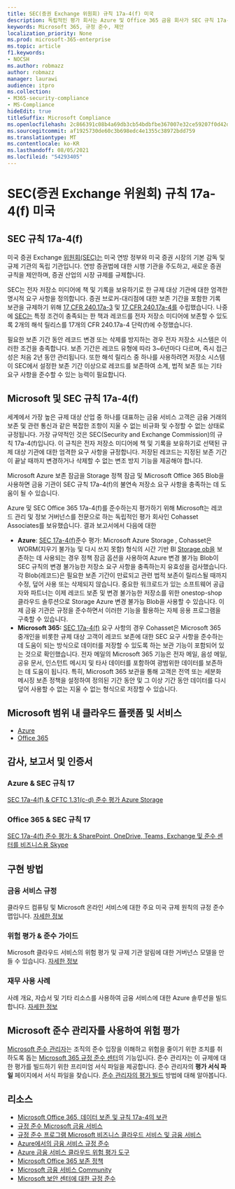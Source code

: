 ```yaml
---
title: SEC(증권 Exchange 위원회) 규칙 17a-4(f) 미국
description: 독립적인 평가 회사는 Azure 및 Office 365 금융 회사가 SEC 규칙 17a-4(f) 기록 보존 및 변경 불가능한 저장소 요구 사항을 충족하는 데 도움이 될 수 있는 것으로 확인했습니다.
keywords: Microsoft 365, 규정 준수, 제안
localization_priority: None
ms.prod: microsoft-365-enterprise
ms.topic: article
f1.keywords:
- NOCSH
ms.author: robmazz
author: robmazz
manager: laurawi
audience: itpro
ms.collection:
- M365-security-compliance
- MS-Compliance
hideEdit: true
titleSuffix: Microsoft Compliance
ms.openlocfilehash: 2c866391c08b4a69db3cb54bdbfbe367007e32ce59207f0d42df0bb29cf98f9f
ms.sourcegitcommit: af1925730de60c3b698edc4e1355c38972bdd759
ms.translationtype: MT
ms.contentlocale: ko-KR
ms.lasthandoff: 08/05/2021
ms.locfileid: "54293405"
---
```

# <a name="securities-and-exchange-commission-sec-rule-17a-4f-united-states"></a>SEC(증권 Exchange 위원회) 규칙 17a-4(f) 미국

## <a name="about-sec-rule-17a-4f"></a>SEC 규칙 17a-4(f)

미국 증권 Exchange [위원회(SEC)는](https://www.sec.gov/) 미국 연방 정부와 미국 증권 시장의 기본 감독 및 규제 기관의 독립 기관입니다. 연방 증권법에 대한 시행 기관을 주도하고, 새로운 증권 규칙을 제안하며, 증권 산업의 시장 규제를 규제합니다.

SEC는 전자 저장소 미디어에 책 및 기록을 보유하기로 한 규제 대상 기관에 대한 엄격한 명시적 요구 사항을 정의합니다. 증권 브로커-대리점에 대한 보존 기간을 포함한 기록 보관을 규제하기 위해 [17 CFR 240.17a-3](https://www.govinfo.gov/app/details/CFR-2012-title17-vol3/CFR-2012-title17-vol3-sec240-17a-3) 및 [17 CFR 240.17a-4를](https://www.ecfr.gov/cgi-bin/text-idx?mc=true&node=pt17.4.240&rgn=div5#se17.4.240_117a_64) 수립했습니다. 나중에 [SEC는](https://www.sec.gov/rules/interp/34-47806.htm) 특정 조건이 충족되는 한 책과 레코드를 전자 저장소 미디어에 보존할 수 있도록 2개의 해석 릴리스를 17개의 CFR 240.17a-4 단락(f)에 수정했습니다.

필요한 보존 기간 동안 레코드 변경 또는 삭제를 방지하는 경우 전자 저장소 시스템은 이러한 조건을 충족합니다. 보존 기간은 레코드 유형에 따라 3~6년마다 다르며, 즉시 접근성은 처음 2년 동안 관리됩니다. 또한 해석 릴리스 중 하나를 사용하려면 저장소 시스템이 SEC에서 설정한 보존 기간 이상으로 레코드를 보존하여 소계, 법적 보존 또는 기타 요구 사항을 준수할 수 있는 능력이 필요합니다.

## <a name="microsoft-and-sec-rule-17a-4f"></a>Microsoft 및 SEC 규칙 17a-4(f)

세계에서 가장 높은 규제 대상 산업 중 하나를 대표하는 금융 서비스 고객은 금융 거래의 보존 및 관련 통신과 같은 복잡한 조항이 지울 수 없는 비규화 및 수정할 수 없는 상태로 규정됩니다. 가장 규약적인 것은 SEC(Security and Exchange Commission)의 규칙 17a-4(f)입니다. 이 규칙은 전자 저장소 미디어에 책 및 기록을 보유하기로 선택된 규제 대상 기관에 대한 엄격한 요구 사항을 규정합니다. 저장된 레코드는 지정된 보존 기간이 끝날 때까지 변경하거나 삭제할 수 없는 변조 방지 기능을 제공해야 합니다.

Microsoft Azure 보존 잠금을 Storage 정책 잠금 및 Microsoft Office 365 Blob을 사용하면 금융 기관이 SEC 규칙 17a-4(f)의 불연속 저장소 요구 사항을 충족하는 데 도움이 될 수 있습니다.

Azure 및 SEC Office 365 17a-4(f)를 준수하는지 평가하기 위해 Microsoft는 레코드 관리 및 정보 거버넌스를 전문으로 하는 독립적인 평가 회사인 Cohasset Associates를 보유했습니다. 결과 보고서에서 다음에 대한

- **Azure**: [SEC 17a-4(f)](https://servicetrust.microsoft.com/ViewPage/MSComplianceGuide?command=Download&downloadType=Document&downloadId=19b08fd4-d276-43e8-9461-715981d0ea20&docTab=4ce99610-c9c0-11e7-8c2c-f908a777fa4d_GRC_Assessment_Reports)준수 평가: Microsoft Azure Storage , Cohasset은 WORM(지우기 불가능 및 다시 쓰지 못함) 형식의 시간 기반 Bl [Storage ob을](/azure/storage/blobs/storage-blob-immutable-storage) 보존하는 데 사용되는 경우 정책 잠금 옵션을 사용하여 Azure 변경 불가능 Blob이 SEC 규칙의 변경 불가능한 저장소 요구 사항을 충족하는지 유효성을 검사했습니다. 각 Blob(레코드)은 필요한 보존 기간이 만료되고 관련 법적 보존이 릴리스될 때까지 수정, 덮어 사용 또는 삭제되지 않습니다. 중요한 워크로드가 있는 소프트웨어 공급자와 파트너는 이제 레코드 보존 및 변경 불가능한 저장소를 위한 onestop-shop 클라우드 솔루션으로 Storage Azure 변경 불가능 Blob을 사용할 수 있습니다. 이제 금융 기관은 규정을 준수하면서 이러한 기능을 활용하는 자체 응용 프로그램을 구축할 수 있습니다.
- **Microsoft 365:** [SEC 17a-4(f)](/microsoft-365/compliance/retention-regulatory-requirements#sec-17a-4f-finra-4511c-and-cftc-131c-d) 요구 사항의 경우 Cohasset은 Microsoft 365 중개인을 비롯한 규제 대상 고객이 레코드 보존에 대한 SEC 요구 사항을 준수하는 데 도움이 되는 방식으로 데이터를 저장할 수 있도록 하는 보관 기능이 포함되어 있는 것으로 확인했습니다. 전자 메일의 Microsoft 365 기능은 전자 메일, 음성 메일, 공유 문서, 인스턴트 메시지 및 타사 데이터를 포함하여 광범위한 데이터를 보존하는 데 도움이 됩니다. 특히, Microsoft 365 보관을 통해 고객은 전역 또는 세분화 메시징 보존 정책을 설정하여 정의된 기간 동안 및 그 이상 기간 동안 데이터를 다시 덮어 사용할 수 없는 지울 수 없는 형식으로 저장할 수 있습니다.

## <a name="microsoft-in-scope-cloud-platforms--services"></a>Microsoft 범위 내 클라우드 플랫폼 및 서비스

- [Azure](https://gallery.technet.microsoft.com/Overview-of-Azure-c1be3942)
- [Office 365](https://aka.ms/Office365ComplianceOfferings)

## <a name="audits-reports-and-certificates"></a>감사, 보고서 및 인증서

### <a name="azure--sec-rule-17"></a>Azure & SEC 규칙 17

[SEC 17a-4(f) & CFTC 1.31(c-d) 준수 평가 Azure Storage](https://servicetrust.microsoft.com/ViewPage/MSComplianceGuide?command=Download&downloadType=Document&downloadId=19b08fd4-d276-43e8-9461-715981d0ea20&docTab=4ce99610-c9c0-11e7-8c2c-f908a777fa4d_GRC_Assessment_Reports)

### <a name="office-365--sec-rule-17"></a>Office 365 & SEC 규칙 17

[SEC 17a-4(f) 준수 평가: & SharePoint, OneDrive, Teams, Exchange 및 준수 센터를 비즈니스용 Skype](https://servicetrust.microsoft.com/ViewPage/TrustDocumentsV3?command=Download&downloadType=Document&downloadId=2dc92867-5f83-49d8-ad04-9e7295c9e40e&tab=7f51cb60-3d6c-11e9-b2af-7bb9f5d2d913&docTab=7f51cb60-3d6c-11e9-b2af-7bb9f5d2d913_FAQ_and_White_Papers)

## <a name="how-to-implement"></a>구현 방법

### <a name="financial-services-regulation"></a>금융 서비스 규정

클라우드 컴퓨팅 및 Microsoft 온라인 서비스에 대한 주요 미국 규제 원칙의 규정 준수 맵입니다. [자세한 정보](https://servicetrust.microsoft.com/ViewPage/TrustDocuments?command=Download&downloadType=Document&downloadId=5b483567-00b0-4d86-96ae-ee887dadb61c&docTab=6d000410-c9e9-11e7-9a91-892aae8839ad_Compliance_Guides)

### <a name="risk-assessment--compliance-guide"></a>위험 평가 & 준수 가이드

Microsoft 클라우드 서비스의 위험 평가 및 규제 기관 알림에 대한 거버넌스 모델을 만들 수 있습니다. [자세한 정보](https://servicetrust.microsoft.com/ViewPage/TrustDocuments?command=Download&downloadType=Document&downloadId=edee9b14-3661-4a16-ba83-c35caf672bd7&docTab=6d000410-c9e9-11e7-9a91-892aae8839ad_FAQ_and_White_Papers)

### <a name="financial-use-cases"></a>재무 사용 사례

사례 개요, 자습서 및 기타 리소스를 사용하여 금융 서비스에 대한 Azure 솔루션을 빌드합니다. [자세한 정보](/azure/industry/financial/)

## <a name="use-microsoft-compliance-manager-to-assess-your-risk"></a>Microsoft 준수 관리자를 사용하여 위험 평가

[Microsoft 준수 관리자](/microsoft-365/compliance/compliance-manager)는 조직의 준수 입장을 이해하고 위험을 줄이기 위한 조치를 취하도록 돕는 [Microsoft 365 규정 준수 센터](/microsoft-365/compliance/microsoft-365-compliance-center)의 기능입니다. 준수 관리자는 이 규제에 대한 평가를 빌드하기 위한 프리미엄 서식 파일을 제공합니다. 준수 관리자의 **평가 서식 파일** 페이지에서 서식 파일을 찾습니다. [준수 관리자의 평가 빌드](/microsoft-365/compliance/compliance-manager-assessments) 방법에 대해 알아봅니다.

## <a name="resources"></a>리소스

- [Microsoft Office 365, 데이터 보존 및 규칙 17a-4의 보관](https://www.microsoft.com/microsoft-365/blog/2015/11/10/office-365-exchange-online-archiving-now-meets-sec-rule-17a-4-requirements/)
- [규정 준수 Microsoft 금융 서비스](https://download.microsoft.com/download/6/4/7/64707E3E-6D3E-45D0-8207-A0EA3201B4A6/Microsoft%20Cloud%20-%20Financial%20Services%20Compliance%20Program%20\(Print\).pdf)
- [규정 준수 프로그램 Microsoft 비즈니스 클라우드 서비스 및 금융 서비스](https://servicetrust.microsoft.com/viewpage/financialservicesoverview)
- [Azure에서의 금융 서비스 규정 준수](https://azure.microsoft.com/resources/videos/azurecon-2015-financial-services-compliance-in-azure/)
- [Azure 금융 서비스 클라우드 위험 평가 도구](https://servicetrust.microsoft.com/ViewPage/FFIECBlueprint?command=Download&downloadType=Document&downloadId=079a1973-711a-428f-9312-9ddd290cff7b&docTab=c726d5c0-2d1e-11e8-a485-57140ec19669_PaaS)
- [Microsoft Office 365 보존 정책](/office365/securitycompliance/retention-policies)
- [Microsoft 금융 서비스 Community](https://techcommunity.microsoft.com/t5/financial-services/ct-p/FinancialServices)
- [Microsoft 보안 센터에 대한 규정 준수](https://www.microsoft.com/trust-center/compliance/compliance-overview)
